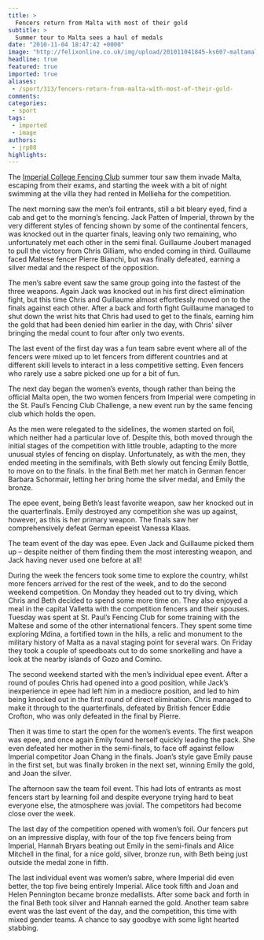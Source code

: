 ```yaml
---
title: >
  Fencers return from Malta with most of their gold
subtitle: >
  Summer tour to Malta sees a haul of medals
date: "2010-11-04 18:47:42 +0000"
image: "http://felixonline.co.uk/img/upload/201011041845-ks607-maltamal.jpg"
headline: true
featured: true
imported: true
aliases:
 - /sport/313/fencers-return-from-malta-with-most-of-their-gold-
comments:
categories:
 - sport
tags:
 - imported
 - image
authors:
 - jrp08
highlights:
---
```


The [Imperial College Fencing Club](http://www.union.ic.ac.uk/acc/fencing/) summer tour saw them invade Malta, escaping from their exams, and starting the week with a bit of night swimming at the villa they had rented in Mellieha for the competition.

The next morning saw the men’s foil entrants, still a bit bleary eyed, find a cab and get to the morning’s fencing. Jack Patten of Imperial, thrown by the very different styles of fencing shown by some of the continental fencers, was knocked out in the quarter finals, leaving only two remaining, who unfortunately met each other in the semi final. Guillaume Joubert managed to pull the victory from Chris Gilliam, who ended coming in third. Guillaume faced Maltese fencer Pierre Bianchi, but was finally defeated, earning a silver medal and the respect of the opposition.

The men’s sabre event saw the same group going into the fastest of the three weapons. Again Jack was knocked out in his first direct elimination fight, but this time Chris and Guillaume almost effortlessly moved on to the finals against each other. After a back and forth fight Guillaume managed to shut down the wrist hits that Chris had used to get to the finals, earning him the gold that had been denied him earlier in the day, with Chris’ silver bringing the medal count to four after only two events.

The last event of the first day was a fun team sabre event where all of the fencers were mixed up to let fencers from different countries and at different skill levels to interact in a less competitive setting. Even fencers who rarely use a sabre picked one up for a bit of fun.

The next day began the women’s events, though rather than being the official Malta open, the two women fencers from Imperial were competing in the St. Paul’s Fencing Club Challenge, a new event run by the same fencing club which holds the open.

As the men were relegated to the sidelines, the women started on foil, which neither had a particular love of. Despite this, both moved through the initial stages of the competition with little trouble, adapting to the more unusual styles of fencing on display. Unfortunately, as with the men, they ended meeting in the semifinals, with Beth slowly out fencing Emily Bottle, to move on to the finals. In the final Beth met her match in German fencer Barbara Schormair, letting her bring home the silver medal, and Emily the bronze.

The epee event, being Beth’s least favorite weapon, saw her knocked out in the quarterfinals. Emily destroyed any competition she was up against, however, as this is her primary weapon. The finals saw her comprehensively defeat German epeeist Vanessa Klaas.

The team event of the day was epee. Even Jack and Guillaume picked them up – despite neither of them finding them the most interesting weapon, and Jack having never used one before at all!

During the week the fencers took some time to explore the country, whilst more fencers arrived for the rest of the week, and to do the second weekend competition. On Monday they headed out to try diving, which Chris and Beth decided to spend some more time on. They also enjoyed a meal in the capital Valletta with the competition fencers and their spouses. Tuesday was spent at St. Paul’s Fencing Club for some training with the Maltese and some of the other international fencers. They spent some time exploring Mdina, a fortified town in the hills, a relic and monument to the military history of Malta as a naval staging point for several wars. On Friday they took a couple of speedboats out to do some snorkelling and have a look at the nearby islands of Gozo and Comino.

The second weekend started with the men’s individual epee event. After a round of poules Chris had opened into a good position, while Jack’s inexperience in epee had left him in a mediocre position, and led to him being knocked out in the first round of direct elimination. Chris managed to make it through to the quarterfinals, defeated by British fencer Eddie Crofton, who was only defeated in the final by Pierre.

Then it was time to start the open for the women’s events. The first weapon was epee, and once again Emily found herself quickly leading the pack. She even defeated her mother in the semi-finals, to face off against fellow Imperial competitor Joan Chang in the finals. Joan’s style gave Emily pause in the first set, but was finally broken in the next set, winning Emily the gold, and Joan the silver.

The afternoon saw the team foil event. This had lots of entrants as most fencers start by learning foil and despite everyone trying hard to beat everyone else, the atmosphere was jovial. The competitors had become close over the week.

The last day of the competition opened with women’s foil. Our fencers put on an impressive display, with four of the top five fencers being from Imperial, Hannah Bryars beating out Emily in the semi-finals and Alice Mitchell in the final, for a nice gold, silver, bronze run, with Beth being just outside the medal zone in fifth.

The last individual event was women’s sabre, where Imperial did even better, the top five being entirely Imperial. Alice took fifth and Joan and Helen Pennington became bronze medallists. After some back and forth in the final Beth took silver and Hannah earned the gold. Another team sabre event was the last event of the day, and the competition, this time with mixed gender teams. A chance to say goodbye with some light hearted stabbing.
